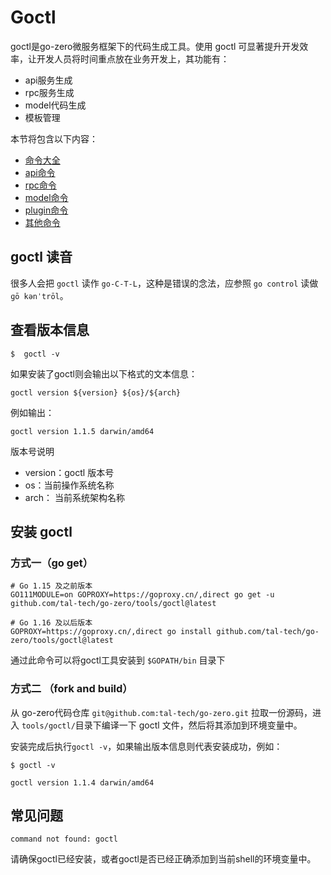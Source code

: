 # Goctl

goctl是go-zero微服务框架下的代码生成工具。使用 goctl 可显著提升开发效率，让开发人员将时间重点放在业务开发上，其功能有：

- api服务生成
- rpc服务生成
- model代码生成
- 模板管理

本节将包含以下内容：

* [命令大全](goctl-commands.md)
* [api命令](goctl-api.md)
* [rpc命令](goctl-rpc.md)
* [model命令](goctl-model.md)
* [plugin命令](goctl-plugin.md)
* [其他命令](goctl-other.md)

## goctl 读音
很多人会把 `goctl` 读作 `go-C-T-L`，这种是错误的念法，应参照 `go control` 读做 `ɡō kənˈtrōl`。

## 查看版本信息
```shell
$  goctl -v
```

如果安装了goctl则会输出以下格式的文本信息：

```text
goctl version ${version} ${os}/${arch}
```

例如输出：
```text
goctl version 1.1.5 darwin/amd64
```

版本号说明
* version：goctl 版本号
* os：当前操作系统名称
* arch： 当前系统架构名称

## 安装 goctl

### 方式一（go get）

```shell
# Go 1.15 及之前版本
GO111MODULE=on GOPROXY=https://goproxy.cn/,direct go get -u github.com/tal-tech/go-zero/tools/goctl@latest

# Go 1.16 及以后版本
GOPROXY=https://goproxy.cn/,direct go install github.com/tal-tech/go-zero/tools/goctl@latest
```

通过此命令可以将goctl工具安装到 `$GOPATH/bin` 目录下

### 方式二 （fork and build）

从 go-zero代码仓库 `git@github.com:tal-tech/go-zero.git` 拉取一份源码，进入 `tools/goctl/`目录下编译一下 goctl 文件，然后将其添加到环境变量中。

安装完成后执行`goctl -v`，如果输出版本信息则代表安装成功，例如：

```shell
$ goctl -v

goctl version 1.1.4 darwin/amd64
```

## 常见问题
```
command not found: goctl
```
请确保goctl已经安装，或者goctl是否已经正确添加到当前shell的环境变量中。

